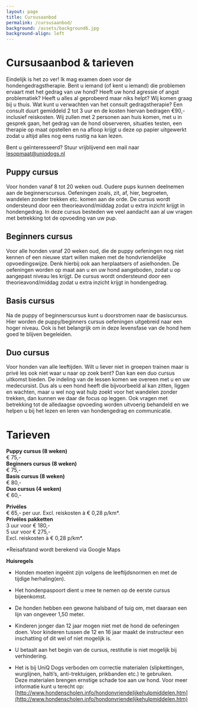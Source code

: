 ```yaml
---
layout: page
title: Cursusaanbod
permalink: /cursusaanbod/
background: /assets/background6.jpg
background-align: left
---
```

# Cursusaanbod & tarieven

Eindelijk is het zo ver! Ik mag examen doen voor de hondengedragstherapie. Bent u iemand (of kent u iemand) die problemen ervaart met het gedrag van uw hond? 
Heeft uw hond agressie of angst problematiek? Heeft u alles al geprobeerd maar niks helpt? Wij komen graag bij u thuis. 
Wat kunt u verwachten van het consult gedragstherapie?
Een consult duurt gemiddeld 2 tot 3 uur en de kosten hiervan bedragen €90,- inclusief reiskosten.
Wij zullen met 2 personen aan huis komen, met u in gesprek gaan, het gedrag van de hond observeren, situaties testen, een therapie op maat opstellen en na afloop krijgt u deze op papier uitgewerkt zodat u altijd alles nog eens rustig na kan lezen.

Bent u geïnteresseerd? Stuur vrijblijvend een mail naar <a href="mailto:lesopmaat@uniqdogs.nl">lesopmaat@uniqdogs.nl</a>


## Puppy cursus
Voor honden vanaf 8 tot 20 weken oud. Oudere pups kunnen deelnemen aan de beginnerscursus. Oefeningen zoals, zit, af, hier, begroeten, wandelen zonder trekken etc. komen aan de orde. De cursus wordt ondersteund door een theorieavond/middag zodat u extra inzicht krijgt in hondengedrag. In deze cursus besteden we veel aandacht aan al uw vragen met betrekking tot de opvoeding van uw pup.

## Beginners cursus
Voor alle honden vanaf 20 weken oud, die de puppy oefeningen nog niet kennen of een nieuwe start willen maken met de hondvriendelijke opvoedingswijze. Denk hierbij ook aan herplaatsers of asielhonden. De oefeningen worden op maat aan u en uw hond aangeboden, zodat u op aangepast niveau les krijgt. De cursus wordt ondersteund door een theorieavond/middag zodat u extra inzicht krijgt in hondengedrag.

## Basis cursus
Na de puppy of beginnerscursus kunt u doorstromen naar de basiscursus. Hier worden de puppy/beginners cursus oefeningen uitgebreid naar een hoger niveau. Ook is het belangrijk om in deze levensfase van de hond hem goed te blijven begeleiden. 

## Duo cursus
Voor honden van alle leeftijden. Wilt u liever niet in groepen trainen maar is privé les ook niet waar u naar op zoek bent? Dan kan een duo cursus uitkomst bieden. De indeling van de lessen komen we overeen met u en uw medecursist. Dus als u een hond heeft die bijvoorbeeld al kan zitten, liggen en wachten, maar u wel nog wat hulp zoekt voor het wandelen zonder trekken, dan kunnen we daar de focus op leggen. Ook vragen met betrekking tot de alledaagse opvoeding worden uitvoerig behandeld en we helpen u bij het lezen en leren van hondengedrag en communicatie.


# Tarieven

**Puppy cursus (8 weken)**  
€ 75,-  
**Beginners cursus (8 weken)**  
€ 75,-  
**Basis cursus (8 weken)**  
€ 80,-   
**Duo cursus (4 weken)**  
€ 60,-


**Privéles**  
€ 65,- per uur. Excl. reiskosten à € 0,28 p/km*.  
**Privéles pakketten**  
3 uur voor € 180,-  
5 uur voor € 275,-  
Excl. reiskosten à € 0,28 p/km*.

*Reisafstand wordt berekend via Google Maps

**Huisregels**

- Honden moeten ingeënt zijn volgens de leeftijdsnormen en met de tijdige herhaling(en).

- Het hondenpaspoort dient u mee te nemen op de eerste cursus bijeenkomst.

- De honden hebben een gewone halsband of tuig om, met daaraan een lijn van ongeveer 1,50 meter.

- Kinderen jonger dan 12 jaar mogen niet met de hond de oefeningen doen. Voor kinderen tussen de 12 en 16 jaar maakt de instructeur een inschatting of dit wel of niet mogelijk is.

- U betaalt aan het begin van de cursus, restitutie is niet mogelijk bij verhindering.

- Het is bij UniQ Dogs verboden om correctie materialen (slipkettingen, wurglijnen, halti’s, anti-trektuigen, prikbanden etc.) te gebruiken.  
Deze materialen brengen ernstige schade toe aan uw hond. Voor meer informatie kunt u terecht op: [http://www.hondenscholen.info/hondonvriendelijkehulpmiddelen.htm](http://www.hondenscholen.info/hondonvriendelijkehulpmiddelen.htm)
